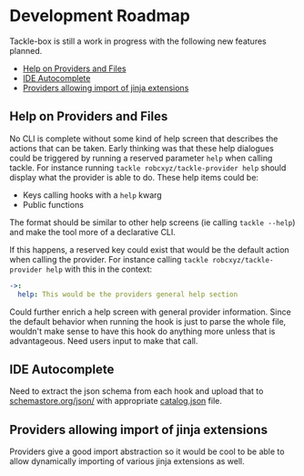 # Development Roadmap

Tackle-box is still a work in progress with the following new features planned.

- [Help on Providers and Files](#help-on-providers-and-files)
- [IDE Autocomplete](#ide-autocomplete)
- [Providers allowing import of jinja extensions](#providers-allowing-import-of-jinja-extensions)

## Help on Providers and Files

No CLI is complete without some kind of help screen that describes the actions that can be taken. Early thinking was that these help dialogues could be triggered by running a reserved parameter `help` when calling tackle.  For instance running `tackle robcxyz/tackle-provider help` should display what the provider is able to do. These help items could be:

- Keys calling hooks with a `help` kwarg
- Public functions

The format should be similar to other help screens (ie calling `tackle --help`) and make the tool more of a declarative CLI.

If this happens, a reserved key could exist that would be the default action when calling the provider. For instance calling `tackle robcxyz/tackle-provider help` with this in the context:

```yaml
->:
  help: This would be the providers general help section
```

Could further enrich a help screen with general provider information. Since the default behavior when running the hook is just to parse the whole file, wouldn't make sense to have this hook do anything more unless that is advantageous.  Need users input to make that call.  

## IDE Autocomplete

Need to extract the json schema from each hook and upload that to [schemastore.org/json/](https://www.schemastore.org/json/) with appropriate [catalog.json](https://www.schemastore.org/api/json/catalog.json) file.

## Providers allowing import of jinja extensions

Providers give a good import abstraction so it would be cool to be able to allow dynamically importing of various jinja extensions as well.
